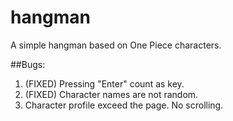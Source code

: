 # hangman
A simple hangman based on One Piece characters.

##Bugs:
1. (FIXED) Pressing "Enter" count as key. 
2. (FIXED) Character names are not random.
3. Character profile exceed the page. No scrolling.
